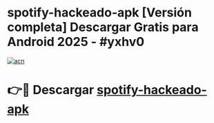 # spotify-hackeado-apk  [Versión completa] Descargar Gratis para Android 2025 - #yxhv0

[![acn](https://github.com/user-attachments/assets/0f9c940e-d8b0-45ae-aac7-cd30a18b3e1c)](https://apps.freeplayer.one?title=spotify-hackeado-apk&ref=9F)

# 👉🔴 Descargar [spotify-hackeado-apk](https://apps.freeplayer.one?title=spotify-hackeado-apk&ref=9F)